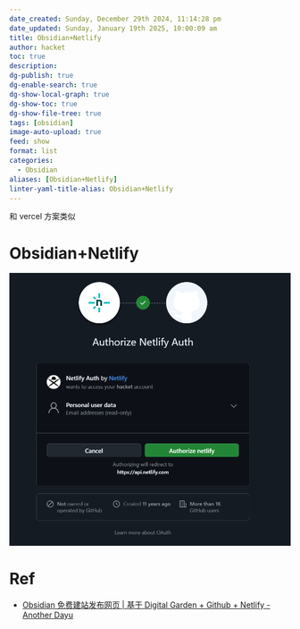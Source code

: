 ```yaml
---
date_created: Sunday, December 29th 2024, 11:14:28 pm
date_updated: Sunday, January 19th 2025, 10:00:09 am
title: Obsidian+Netlify
author: hacket
toc: true
description: 
dg-publish: true
dg-enable-search: true
dg-show-local-graph: true
dg-show-toc: true
dg-show-file-tree: true
tags: [obsidian]
image-auto-upload: true
feed: show
format: list
categories:
  - Obsidian
aliases: [Obsidian+Netlify]
linter-yaml-title-alias: Obsidian+Netlify
---
```


和 vercel 方案类似

# Obsidian+Netlify

![](https://raw.githubusercontent.com/hacket/ObsidianOSS/master/obsidian/202412292316475.png)

# Ref

- [Obsidian 免费建站发布网页 | 基于 Digital Garden + Github + Netlify - Another Dayu](https://anotherdayu.com/2022/4222/)
